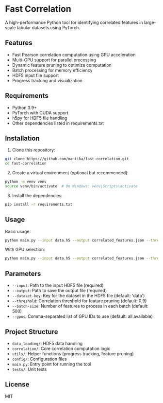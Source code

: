 # Fast Correlation

A high-performance Python tool for identifying correlated features in large-scale tabular datasets using PyTorch.

## Features

- Fast Pearson correlation computation using GPU acceleration
- Multi-GPU support for parallel processing
- Dynamic feature pruning to optimize computation
- Batch processing for memory efficiency
- HDF5 input file support
- Progress tracking and visualization

## Requirements

- Python 3.9+
- PyTorch with CUDA support
- h5py for HDF5 file handling
- Other dependencies listed in requirements.txt

## Installation

1. Clone this repository:
```bash
git clone https://github.com/mantika/fast-correlation.git
cd fast-correlation
```

2. Create a virtual environment (optional but recommended):
```bash
python -m venv venv
source venv/bin/activate  # On Windows: venv\Scripts\activate
```

3. Install the dependencies:
```bash
pip install -r requirements.txt
```

## Usage

Basic usage:

```bash
python main.py --input data.h5 --output correlated_features.json --threshold 0.9 --batch-size 500
```

With GPU selection:

```bash
python main.py --input data.h5 --output correlated_features.json --threshold 0.9 --batch-size 500 --gpus 0,1
```

## Parameters

- `--input`: Path to the input HDF5 file (required)
- `--output`: Path to save the output file (required)
- `--dataset-key`: Key for the dataset in the HDF5 file (default: 'data')
- `--threshold`: Correlation threshold for feature pruning (default: 0.9)
- `--batch-size`: Number of features to process in each batch (default: 500)
- `--gpus`: Comma-separated list of GPU IDs to use (default: all available)

## Project Structure

- `data_loading/`: HDF5 data handling
- `correlation/`: Core correlation computation logic
- `utils/`: Helper functions (progress tracking, feature pruning)
- `config/`: Configuration files
- `main.py`: Entry point for running the tool
- `tests/`: Unit tests

## License

MIT 
